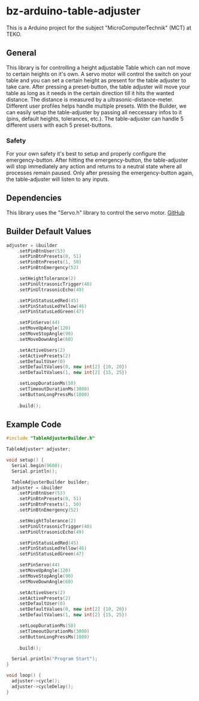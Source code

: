 # bz-arduino-table-adjuster
This is a Arduino project for the subject "MicroComputerTechnik" (MCT) at TEKO.

## General
This library is for controlling a height adjustable Table which can not move to certain heights on it's own. A servo motor will control the switch on your table and you can set a certain height as present for the table adjuster to take care. After pressing a preset-button, the table adjuster will move your table as long as it needs in the certain direction till it hits the wanted distance. The distance is measured by a ultrasonic-distance-meter. Different user profiles helps handle multiple presets.
With the Builder, we can easily setup the table-adjuster by passing all neccessary infos to it (pins, default heights, tolerances, etc.).
The table-adjuster can handle 5 different users with each 5 preset-buttons.

### Safety
For your own safety it's best to setup and properly configure the emergency-button.
After hitting the emergency-button, the table-adjuster will stop immediately any action and returns to a neutral state where all processes remain paused.
Only after pressing the emergency-button again, the table-adjuster will listen to any inputs.

## Dependencies
This library uses the "Servo.h" library to control the servo motor. [GitHub](https://github.com/arduino-libraries/Servo)

## Builder Default Values
```cpp
adjuster = &builder
    .setPinBtnUser(53)
    .setPinBtnPresets(0, 51)
    .setPinBtnPresets(1, 50)
    .setPinBtnEmergency(52)

    .setHeightTolerance(2)
    .setPinUltrasonicTrigger(48)
    .setPinUltrasonicEcho(49)

    .setPinStatusLedRed(45)
    .setPinStatusLedYellow(46)
    .setPinStatusLedGreen(47)

    .setPinServo(44)
    .setMoveUpAngle(120)
    .setMoveStopAngle(90)
    .setMoveDownAngle(60)

    .setActiveUsers(2)
    .setActivePresets(2)
    .setDefaultUser(0)
    .setDefaultValues(0, new int[2] {10, 20})
    .setDefaultValues(1, new int[2] {15, 25})

    .setLoopDurationMs(50)
    .setTimeoutDurationMs(3000)
    .setButtonLongPressMs(1000)
    
    .build();
```

## Example Code

```cpp
#include "TableAdjusterBuilder.h"

TableAdjuster* adjuster;

void setup() {
  Serial.begin(9600);
  Serial.println();

  TableAdjusterBuilder builder;
  adjuster = &builder
    .setPinBtnUser(53)
    .setPinBtnPresets(0, 51)
    .setPinBtnPresets(1, 50)
    .setPinBtnEmergency(52)

    .setHeightTolerance(2)
    .setPinUltrasonicTrigger(48)
    .setPinUltrasonicEcho(49)

    .setPinStatusLedRed(45)
    .setPinStatusLedYellow(46)
    .setPinStatusLedGreen(47)

    .setPinServo(44)
    .setMoveUpAngle(120)
    .setMoveStopAngle(90)
    .setMoveDownAngle(60)

    .setActiveUsers(2)
    .setActivePresets(2)
    .setDefaultUser(0)
    .setDefaultValues(0, new int[2] {10, 20})
    .setDefaultValues(1, new int[2] {15, 25})

    .setLoopDurationMs(50)
    .setTimeoutDurationMs(3000)
    .setButtonLongPressMs(1000)
    
    .build();

  Serial.println("Program Start");
}

void loop() {
  adjuster->cycle();
  adjuster->cycleDelay();
}
```